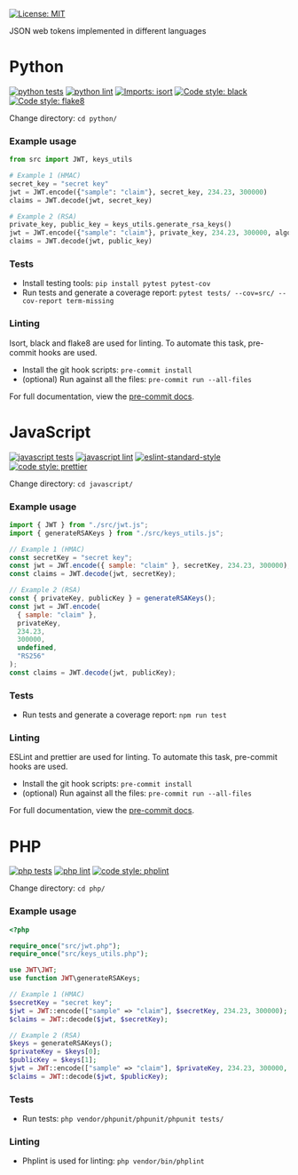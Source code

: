 [![License: MIT](https://img.shields.io/badge/license-MIT-green.svg)](https://github.com/onyonkaclifford/jwt/blob/main/LICENSE)

JSON web tokens implemented in different languages

# Python

[![python tests](https://github.com/onyonkaclifford/jwt/actions/workflows/python_tests.yml/badge.svg?branch=main)](https://github.com/onyonkaclifford/jwt/actions/workflows/python_tests.yml)
[![python lint](https://github.com/onyonkaclifford/jwt/actions/workflows/python_lint.yml/badge.svg?branch=main)](https://github.com/onyonkaclifford/jwt/actions/workflows/python_lint.yml)
[![Imports: isort](https://img.shields.io/badge/%20imports-isort-%231674b1?style=flat&labelColor=ef8336)](https://pycqa.github.io/isort/)
[![Code style: black](https://img.shields.io/badge/code%20style-black-000000.svg)](https://github.com/psf/black)
[![Code style: flake8](https://img.shields.io/badge/code%20style-flake8-orange.svg)](https://gitlab.com/pycqa/flake8)

Change directory: `cd python/`

### Example usage

```python
from src import JWT, keys_utils

# Example 1 (HMAC)
secret_key = "secret key"
jwt = JWT.encode({"sample": "claim"}, secret_key, 234.23, 300000)
claims = JWT.decode(jwt, secret_key)

# Example 2 (RSA)
private_key, public_key = keys_utils.generate_rsa_keys()
jwt = JWT.encode({"sample": "claim"}, private_key, 234.23, 300000, algorithm="RS256")
claims = JWT.decode(jwt, public_key)
```

### Tests

- Install testing tools: `pip install pytest pytest-cov`
- Run tests and generate a coverage report: `pytest tests/ --cov=src/ --cov-report term-missing`

### Linting

Isort, black and flake8 are used for linting. To automate this task, pre-commit hooks are used.

- Install the git hook scripts: `pre-commit install`
- (optional) Run against all the files: `pre-commit run --all-files`

For full documentation, view the [pre-commit docs](https://pre-commit.com/).

# JavaScript

[![javascript tests](https://github.com/onyonkaclifford/jwt/actions/workflows/javascript_tests.yml/badge.svg?branch=main)](https://github.com/onyonkaclifford/jwt/actions/workflows/javascript_tests.yml)
[![javascript lint](https://github.com/onyonkaclifford/jwt/actions/workflows/javascript_lint.yml/badge.svg?branch=main)](https://github.com/onyonkaclifford/jwt/actions/workflows/javascript_lint.yml)
[![eslint-standard-style](https://img.shields.io/badge/code%20style-eslint_standard-d4d4f7.svg)](https://github.com/eslint/eslint)
[![code style: prettier](https://img.shields.io/badge/code_style-prettier-ff69b4.svg?style=flat-square)](https://github.com/prettier/prettier)

Change directory: `cd javascript/`

### Example usage

```javascript
import { JWT } from "./src/jwt.js";
import { generateRSAKeys } from "./src/keys_utils.js";

// Example 1 (HMAC)
const secretKey = "secret key";
const jwt = JWT.encode({ sample: "claim" }, secretKey, 234.23, 300000);
const claims = JWT.decode(jwt, secretKey);

// Example 2 (RSA)
const { privateKey, publicKey } = generateRSAKeys();
const jwt = JWT.encode(
  { sample: "claim" },
  privateKey,
  234.23,
  300000,
  undefined,
  "RS256"
);
const claims = JWT.decode(jwt, publicKey);
```

### Tests

- Run tests and generate a coverage report: `npm run test`

### Linting

ESLint and prettier are used for linting. To automate this task, pre-commit hooks are used.

- Install the git hook scripts: `pre-commit install`
- (optional) Run against all the files: `pre-commit run --all-files`

For full documentation, view the [pre-commit docs](https://pre-commit.com/).

# PHP

[![php tests](https://github.com/onyonkaclifford/jwt/actions/workflows/php_tests.yml/badge.svg?branch=main)](https://github.com/onyonkaclifford/jwt/actions/workflows/php_tests.yml)
[![php lint](https://github.com/onyonkaclifford/jwt/actions/workflows/php_lint.yml/badge.svg?branch=main)](https://github.com/onyonkaclifford/jwt/actions/workflows/php_lint.yml)
[![code style: phplint](https://img.shields.io/badge/code_style-phplint-orange.svg)](https://github.com/overtrue/phplint)

Change directory: `cd php/`

### Example usage

```php
<?php

require_once("src/jwt.php");
require_once("src/keys_utils.php");

use JWT\JWT;
use function JWT\generateRSAKeys;

// Example 1 (HMAC)
$secretKey = "secret key";
$jwt = JWT::encode(["sample" => "claim"], $secretKey, 234.23, 300000);
$claims = JWT::decode($jwt, $secretKey);

// Example 2 (RSA)
$keys = generateRSAKeys();
$privateKey = $keys[0];
$publicKey = $keys[1];
$jwt = JWT::encode(["sample" => "claim"], $privateKey, 234.23, 300000, null, "RS256");
$claims = JWT::decode($jwt, $publicKey);
```

### Tests

- Run tests: `php vendor/phpunit/phpunit/phpunit tests/`

### Linting

- Phplint is used for linting: `php vendor/bin/phplint`
